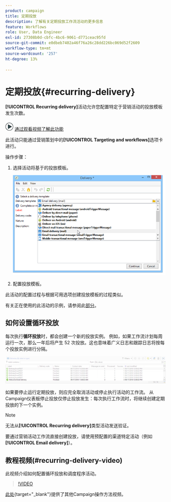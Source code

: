 ```yaml
---
product: campaign
title: 定期投放
description: 了解有关定期投放工作流活动的更多信息
feature: Workflows
role: User, Data Engineer
exl-id: 27308b0d-cbfc-4bc6-9061-d771ceac95fd
source-git-commit: e0dbeb7402a46f76a26c28dd226bc069d52f2609
workflow-type: tm+mt
source-wordcount: '257'
ht-degree: 13%

---
```


# 定期投放{#recurring-delivery}



**[!UICONTROL Recurring delivery]**&#x200B;活动允许您配置特定于营销活动的投放模板发生次数。

![](assets/do-not-localize/how-to-video.png) [通过观看视频了解此功能](#recurring-delivery-video)

此活动只能通过营销策划中的&#x200B;**[!UICONTROL Targeting and workflows]**&#x200B;选项卡进行。

操作步骤：

1. 选择活动将基于的投放模板。

   ![](assets/recurring_delivery_001.png)

1. 配置投放模板。

此活动的配置过程与根据可用选项创建投放模板的过程类似。

有关正在使用的此活动的示例，请参阅此[部分](send-a-birthday-email.md#creating-a-recurring-delivery-in-a-targeting-workflow)。

## 如何设置循环投放

每次执行&#x200B;**循环投放**&#x200B;时，都会创建一个新的投放实例。 例如，如果工作流计划每周运行一次，那么一年后将产生 52 次投放。这也意味着广义日志和跟踪日志将按每个投放实例进行分隔。

![循环投放](assets/delivery_recurring.jpg)

如果要停止运行定期投放，则应完全取消活动或停止执行活动的工作流。 从Campaign仪表板停止投放仅停止投放发生：每次执行工作流时，将继续创建定期投放的下一个实例。

>[!NOTE]
>
>无法从&#x200B;**[!UICONTROL Recurring delivery]**&#x200B;类型活动发送验证。
> 
>要通过营销活动工作流直接创建投放，请使用预配置的渠道特定活动（例如&#x200B;**[!UICONTROL Email delivery]**）。

## 教程视频(#recurring-delivery-video)

此视频介绍如何配置循环投放和调度程序活动。

>[!VIDEO](https://video.tv.adobe.com/v/27510?quality=12&captions=chi_hans)

[此处](https://experienceleague.adobe.com/docs/campaign-learn/tutorials/getting-started/introduction-to-adobe-campaign.html?lang=zh-Hans){target="_blank"}提供了其他Campaign操作方法视频。
